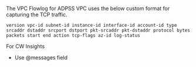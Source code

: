 
The VPC Flowlog for ADPSS VPC uses the below custom format for capturing the TCP traffic.

```
version vpc-id subnet-id instance-id interface-id account-id type srcaddr dstaddr srcport dstport pkt-srcaddr pkt-dstaddr protocol bytes packets start end action tcp-flags az-id log-status
```

For CW Insights
* Use @messages field